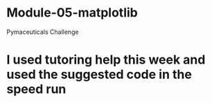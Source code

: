 # Module-05-matplotlib
Pymaceuticals Challenge
# I used tutoring help this week and used the suggested code in the speed run
